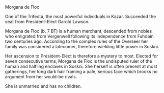 Morgana de Floc

One of the Trifecta, the most powerful individuals in Kazar. Succeeded the seat from President-Elect Garold Lawson.

Morgana de Floc (b. 7 BT) is a human merchant, descended from nobles who emigrated from Vergenwell following its independence from Fuhdain two centuries ago. According to the complex rules of the Overseer her family was considered a latecomer, therefore wielding little power in Soskni.

Her ascension to President-Elect is therefore a mystery to most. Elected for seven consecutive terms, Morgana de Floc is the undisputed ruler of the human and halfling enclaves in Soskni. She herself is often present at most gatherings, her long dark hair framing a pale, serious face which brooks no argument from her would-be rivals.

She is unmarried and has no children.